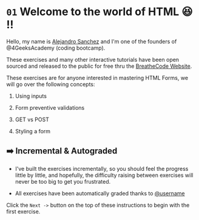 
# `01` Welcome to the world of HTML 😆 !!

Hello, my name is [Alejandro Sanchez](http://alesanchezr.com) and I'm one of the founders of @4GeeksAcademy (coding bootcamp).

These exercises and many other interactive tutorials have been open sourced and released to the public for free thru the [BreatheCode Website](www.BreatheCo.de).

These exercises are for anyone interested in mastering HTML Forms, we will go over the following concepts:

1. Using inputs

2. Form preventive validations

3. GET vs POST

4. Styling a form

## ➡️ Incremental & Autograded

- I've built the exercises incrementally, so you should feel the progress little by little, and hopefully, the difficulty raising between exercises will never be too big to get you frustrated.

- All exercises have been automatically graded thanks to [@username](https://github.com/haydavid23)

Click the `Next ->` button on the top of these instructions to begin with the first exercise.
